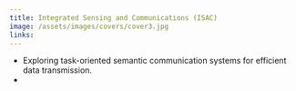 ```yaml
---
title: Integrated Sensing and Communications (ISAC)
image: /assets/images/covers/cover3.jpg
links:
---
```

- Exploring task-oriented semantic communication systems for efficient data transmission. 
- 